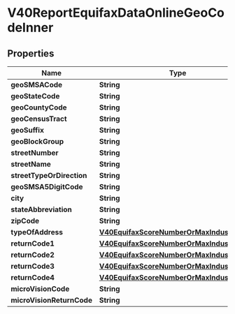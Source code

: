 

# V40ReportEquifaxDataOnlineGeoCodeInner


## Properties

| Name | Type | Description | Notes |
|------------ | ------------- | ------------- | -------------|
|**geoSMSACode** | **String** |  |  [optional] |
|**geoStateCode** | **String** |  |  [optional] |
|**geoCountyCode** | **String** |  |  [optional] |
|**geoCensusTract** | **String** |  |  [optional] |
|**geoSuffix** | **String** |  |  [optional] |
|**geoBlockGroup** | **String** |  |  [optional] |
|**streetNumber** | **String** |  |  [optional] |
|**streetName** | **String** |  |  [optional] |
|**streetTypeOrDirection** | **String** |  |  [optional] |
|**geoSMSA5DigitCode** | **String** |  |  [optional] |
|**city** | **String** |  |  [optional] |
|**stateAbbreviation** | **String** |  |  [optional] |
|**zipCode** | **String** |  |  [optional] |
|**typeOfAddress** | [**V40EquifaxScoreNumberOrMaxIndustryCode**](V40EquifaxScoreNumberOrMaxIndustryCode.md) |  |  [optional] |
|**returnCode1** | [**V40EquifaxScoreNumberOrMaxIndustryCode**](V40EquifaxScoreNumberOrMaxIndustryCode.md) |  |  [optional] |
|**returnCode2** | [**V40EquifaxScoreNumberOrMaxIndustryCode**](V40EquifaxScoreNumberOrMaxIndustryCode.md) |  |  [optional] |
|**returnCode3** | [**V40EquifaxScoreNumberOrMaxIndustryCode**](V40EquifaxScoreNumberOrMaxIndustryCode.md) |  |  [optional] |
|**returnCode4** | [**V40EquifaxScoreNumberOrMaxIndustryCode**](V40EquifaxScoreNumberOrMaxIndustryCode.md) |  |  [optional] |
|**microVisionCode** | **String** |  |  [optional] |
|**microVisionReturnCode** | **String** |  |  [optional] |



